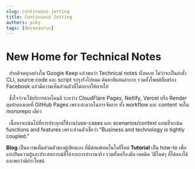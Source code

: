 ```yaml
---
slug: continuous-jotting
title: Continuous Jotting
authors: piky
tags: [docusaurus]
---
```

# New Home for Technical Notes
&nbsp;&nbsp;ปรกติจดทุกอย่างใน Google Keep แล้วพบว่า Technical notes ทั้งหลาย ไม่ว่าจะเป็นคำสั่ง CLI, source code และ script รกรุงรังไปหมด ค้นหาทีแสนลำบาก รวมทั้งโพสต์ที่แชร์ลง Facebook แล้วมีความเห็นส่วนตัวที่ไม่อยากให้หายไป

&nbsp;&nbsp;ชั่งใจว่าจะใช้บริการค่ายไหนดี ระหว่าง CloudFlare Pages, Netlify, Vercel หรือ Render สุดท้ายลงเอยที่ GitHub Pages เพราะสะดวกในการจัดการ ทั้ง workflow และ content จบใน monorepo เดียว

&nbsp;&nbsp;เนื้อหาจะเน้นไปที่การประยุกต์ใช้งาน/use-cases และ scenarios/context แทนที่จะเน้น functions and features เพราะส่วนตัวเชื่อว่า "Business and technology is tightly coupled."

**Blog** เป็นความเห็นส่วนตัวของผู้เขียนเอง ที่มีต่อแต่เทคโนโลยีใหม่
**Tutorial** เป็น how-to เพื่อแบ่งปันความรู้และประสบการณ์ที่ได้จากการทำงานจริง รวมทั้งเครื่องมือ เทคนิค วิธีใหม่ๆ ที่ได้ลองใช้และพบว่ามีประโยชน์